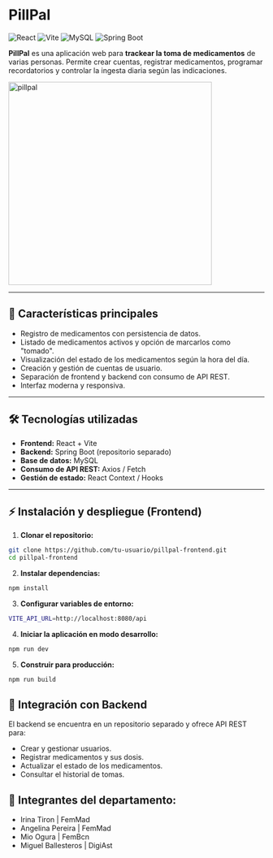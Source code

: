 # PillPal

![React](https://img.shields.io/badge/React-61DAFB?logo=react&logoColor=white)
![Vite](https://img.shields.io/badge/Vite-C7F?logo=vite&logoColor=white)
![MySQL](https://img.shields.io/badge/MySQL-4479A1?logo=mysql&logoColor=white)
![Spring Boot](https://img.shields.io/badge/SpringBoot-6DB33F?logo=springboot&logoColor=white)

**PillPal** es una aplicación web para **trackear la toma de medicamentos** de varias personas. Permite crear cuentas, registrar medicamentos, programar recordatorios y controlar la ingesta diaria según las indicaciones.

<img width="400" height="400" alt="pillpal" src="https://github.com/user-attachments/assets/b770bbff-1f24-4ec1-9222-d026918c838b" />

---

## 🔹 Características principales

- Registro de medicamentos con persistencia de datos.
- Listado de medicamentos activos y opción de marcarlos como "tomado".
- Visualización del estado de los medicamentos según la hora del día.
- Creación y gestión de cuentas de usuario.
- Separación de frontend y backend con consumo de API REST.
- Interfaz moderna y responsiva.

---

## 🛠 Tecnologías utilizadas

- **Frontend:** React + Vite  
- **Backend:** Spring Boot (repositorio separado)  
- **Base de datos:** MySQL  
- **Consumo de API REST:** Axios / Fetch  
- **Gestión de estado:** React Context / Hooks

---

## ⚡ Instalación y despliegue (Frontend)

1. **Clonar el repositorio:**

```bash
git clone https://github.com/tu-usuario/pillpal-frontend.git
cd pillpal-frontend
```
2. **Instalar dependencias:**
```bash
npm install
```
3. **Configurar variables de entorno:**
```bash
VITE_API_URL=http://localhost:8080/api
```
4. **Iniciar la aplicación en modo desarrollo:**
```bash
npm run dev
```
5. **Construir para producción:**
```bash
npm run build
```
## 🔗 Integración con Backend

El backend se encuentra en un repositorio separado y ofrece API REST para:

- Crear y gestionar usuarios.
- Registrar medicamentos y sus dosis.
- Actualizar el estado de los medicamentos.
- Consultar el historial de tomas.

## 👥 Integrantes del departamento:
- Irina Tiron | FemMad
- Angelina Pereira | FemMad
- Mio Ogura | FemBcn
- Miguel Ballesteros | DigiAst

